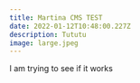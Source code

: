 ```yaml
---
title: Martina CMS TEST
date: 2022-01-12T10:48:00.227Z
description: Tututu
image: large.jpeg
---
```

I am trying to see if it works